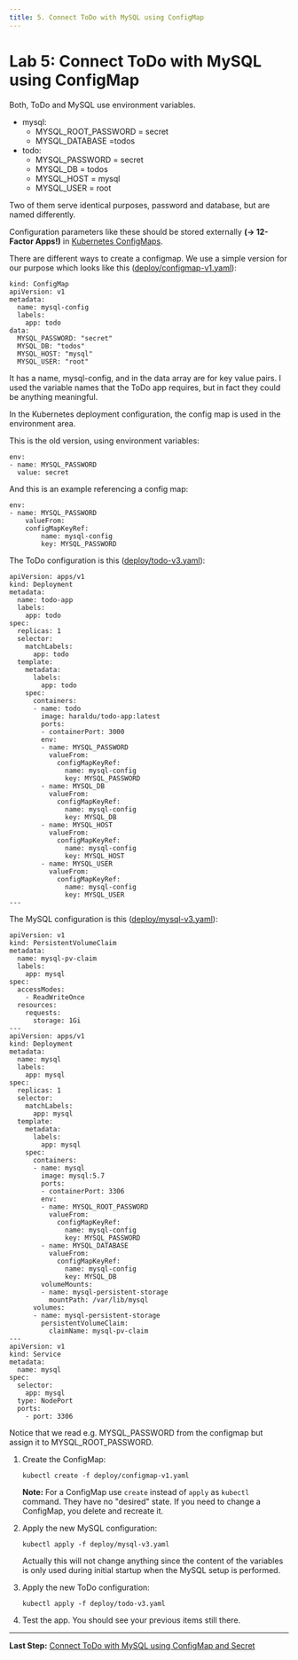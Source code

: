 ```yaml
---
title: 5. Connect ToDo with MySQL using ConfigMap
---
```


# Lab 5: Connect ToDo with MySQL using ConfigMap

Both, ToDo and MySQL use environment variables.

- mysql:
  - MYSQL_ROOT_PASSWORD = secret
  - MYSQL_DATABASE =todos
- todo:
  - MYSQL_PASSWORD = secret
  - MYSQL_DB = todos
  - MYSQL_HOST = mysql
  - MYSQL_USER = root

Two of them serve identical purposes, password and database, but are named differently.

Configuration parameters like these should be stored externally **(-> 12-Factor Apps!)** in [Kubernetes ConfigMaps](https://kubernetes.io/docs/tasks/configure-pod-container/configure-pod-configmap/). 

There are different ways to create a configmap. We use a simple version for our purpose which looks like this ([deploy/configmap-v1.yaml](../deploy/configmap-v1.yaml)):

```
kind: ConfigMap
apiVersion: v1
metadata:
  name: mysql-config
  labels:
    app: todo  
data:
  MYSQL_PASSWORD: "secret"
  MYSQL_DB: "todos"
  MYSQL_HOST: "mysql"
  MYSQL_USER: "root"
```

It has a name, mysql-config, and in the data array are for key value pairs. I used the variable names that the ToDo app requires, but in fact they could be anything meaningful.

In the Kubernetes deployment configuration, the config map is used in the environment area. 

This is the old version, using environment variables:

```
env:
- name: MYSQL_PASSWORD
  value: secret
```           

And this is an example referencing a config map:

```
env:
- name: MYSQL_PASSWORD
    valueFrom:
    configMapKeyRef:
        name: mysql-config
        key: MYSQL_PASSWORD
```

The ToDo configuration is this ([deploy/todo-v3.yaml](../deploy/todo-v3.yaml)):

```
apiVersion: apps/v1
kind: Deployment
metadata:
  name: todo-app
  labels:
    app: todo
spec:
  replicas: 1
  selector:
    matchLabels:
      app: todo
  template:
    metadata:
      labels:
        app: todo
    spec:
      containers:
      - name: todo
        image: haraldu/todo-app:latest
        ports:
        - containerPort: 3000
        env:
        - name: MYSQL_PASSWORD
          valueFrom:
            configMapKeyRef:
              name: mysql-config
              key: MYSQL_PASSWORD
        - name: MYSQL_DB
          valueFrom:
            configMapKeyRef:
              name: mysql-config
              key: MYSQL_DB
        - name: MYSQL_HOST
          valueFrom:
            configMapKeyRef:
              name: mysql-config
              key: MYSQL_HOST
        - name: MYSQL_USER
          valueFrom:
            configMapKeyRef:
              name: mysql-config
              key: MYSQL_USER
---
```

The MySQL configuration is this ([deploy/mysql-v3.yaml](../deploy/mysql-v2.yaml)):

```
apiVersion: v1
kind: PersistentVolumeClaim
metadata:
  name: mysql-pv-claim
  labels:
    app: mysql
spec:
  accessModes:
    - ReadWriteOnce
  resources:
    requests:
      storage: 1Gi
---
apiVersion: apps/v1
kind: Deployment
metadata:
  name: mysql
  labels:
    app: mysql
spec:
  replicas: 1
  selector:
    matchLabels:
      app: mysql
  template:
    metadata:
      labels:
        app: mysql
    spec:
      containers:
      - name: mysql
        image: mysql:5.7
        ports:
        - containerPort: 3306
        env:
        - name: MYSQL_ROOT_PASSWORD
          valueFrom:
            configMapKeyRef:
              name: mysql-config
              key: MYSQL_PASSWORD
        - name: MYSQL_DATABASE
          valueFrom:
            configMapKeyRef:
              name: mysql-config
              key: MYSQL_DB
        volumeMounts:
        - name: mysql-persistent-storage
          mountPath: /var/lib/mysql
      volumes:
      - name: mysql-persistent-storage
        persistentVolumeClaim:
          claimName: mysql-pv-claim                    
---
apiVersion: v1
kind: Service
metadata:
  name: mysql
spec:
  selector:
    app: mysql
  type: NodePort
  ports:
    - port: 3306
```

Notice that we read e.g. MYSQL_PASSWORD from the configmap but assign it to MYSQL_ROOT_PASSWORD.

1. Create the ConfigMap:

    ```
    kubectl create -f deploy/configmap-v1.yaml
    ```

    **Note:** For a ConfigMap use `create` instead of `apply` as `kubectl` command. They have no "desired" state. If you need to change a ConfigMap, you delete and recreate it. 

2. Apply the new MySQL configuration:

    ```
    kubectl apply -f deploy/mysql-v3.yaml
    ```
   
   Actually this will not change anything since the content of the variables is only used during initial startup when the MySQL setup is performed.

3. Apply the new ToDo configuration:
    ```
    kubectl apply -f deploy/todo-v3.yaml
    ```

4. Test the app. You should see your previous items still there.

---

**Last Step:** [Connect ToDo with MySQL using ConfigMap and Secret](lab6.md) 

